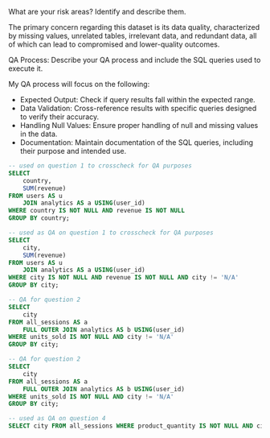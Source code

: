 What are your risk areas? Identify and describe them.

The primary concern regarding this dataset is its data quality, characterized by missing values, unrelated tables, irrelevant data, and redundant data, all of which can lead to compromised and lower-quality outcomes.


QA Process:
Describe your QA process and include the SQL queries used to execute it.

My QA process will focus on the following:
- Expected Output: Check if query results fall within the expected range.
- Data Validation: Cross-reference results with specific queries designed to verify their accuracy.
- Handling Null Values: Ensure proper handling of null and missing values in the data.
- Documentation: Maintain documentation of the SQL queries, including their purpose and intended use.

```SQL
-- used on question 1 to crosscheck for QA purposes
SELECT
    country,
    SUM(revenue)
FROM users AS u
    JOIN analytics AS a USING(user_id)
WHERE country IS NOT NULL AND revenue IS NOT NULL
GROUP BY country;
```
```SQL
-- used as QA on question 1 to crosscheck for QA purposes
SELECT
    city,
    SUM(revenue)
FROM users AS u
    JOIN analytics AS a USING(user_id)
WHERE city IS NOT NULL AND revenue IS NOT NULL AND city != 'N/A'
GROUP BY city;
```
```SQL
-- QA for question 2
SELECT
    city
FROM all_sessions AS a
    FULL OUTER JOIN analytics AS b USING(user_id)
WHERE units_sold IS NOT NULL AND city != 'N/A'
GROUP BY city;
```
```SQL
-- QA for question 2
SELECT
    city
FROM all_sessions AS a
    FULL OUTER JOIN analytics AS b USING(user_id)
WHERE units_sold IS NOT NULL AND city != 'N/A'
GROUP BY city;
```
```SQL
-- used as QA on question 4
SELECT city FROM all_sessions WHERE product_quantity IS NOT NULL AND city != 'N/A';
```
